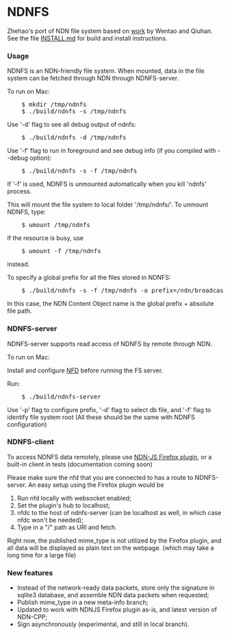 # NDNFS

Zhehao's port of NDN file system based on [work](https://github.com/wentaoshang/NDNFS) by Wentao and Qiuhan.
See the file [INSTALL.md](https://github.com/zhehaowang/ndnfs-port/blob/master/INSTALL.md) for build and install instructions.

### Usage

NDNFS is an NDN-friendly file system. When mounted, data in the file system can be fetched through NDN through NDNFS-server.

To run on Mac:
<pre>
    $ mkdir /tmp/ndnfs
    $ ./build/ndnfs -s /tmp/ndnfs
</pre>
Use '-d' flag to see all debug output of ndnfs:
<pre>
    $ ./build/ndnfs -d /tmp/ndnfs
</pre>
Use '-f' flag to run in foreground and see debug info (if you compiled with --debug option):
<pre>
    $ ./build/ndnfs -s -f /tmp/ndnfs
</pre>
If '-f' is used, NDNFS is unmounted automatically when you kill 'ndnfs' process.

This will mount the file system to local folder '/tmp/ndnfs/'. To unmount NDNFS, type:
<pre>
    $ umount /tmp/ndnfs
</pre>
If the resource is busy, use
<pre>
    $ umount -f /tmp/ndnfs
</pre>
instead.

To specify a global prefix for all the files stored in NDNFS:
<pre>
    $ ./build/ndnfs -s -f /tmp/ndnfs -o prefix=/ndn/broadcast/ndnfs
</pre>
In this case, the NDN Content Object name is the global prefix + absolute file path.

### NDNFS-server

NDNFS-server supports read access of NDNFS by remote through NDN.

To run on Mac:

Install and configure [NFD](https://github.com/named-data/NFD) before running the FS server.

Run:
<pre>
    $ ./build/ndnfs-server
</pre>
Use '-p' flag to configure prefix, '-d' flag to select db file, and '-f' flag to identify file system root
(All these should be the same with NDNFS configuration)

### NDNFS-client

To access NDNFS data remotely, please use [NDN-JS Firefox plugin](https://github.com/named-data/ndn-js), or a built-in client in tests (documentation coming soon)

Please make sure the nfd that you are connected to has a route to NDNFS-server. An easy setup using the Firefox plugin would be
1. Run nfd locally with websocket enabled;
2. Set the plugin's hub to localhost;
3. nfdc to the host of ndnfs-server (can be localhost as well, in which case nfdc won't be needed);
4. Type in a "<root>/<file or folder>" path as URI and fetch.

Right now, the published mime_type is not utilized by the Firefox plugin, and all data will be displayed as plain text on the webpage. (which may take a long time for a large file)

### New features
* Instead of the network-ready data packets, store only the signature in sqlite3 database, and assemble NDN data packets when requested;
* Publish mime_type in a new meta-info branch;
* Updated to work with NDNJS Firefox plugin as-is, and latest version of NDN-CPP;
* Sign asynchronously (experimental, and still in local branch).
